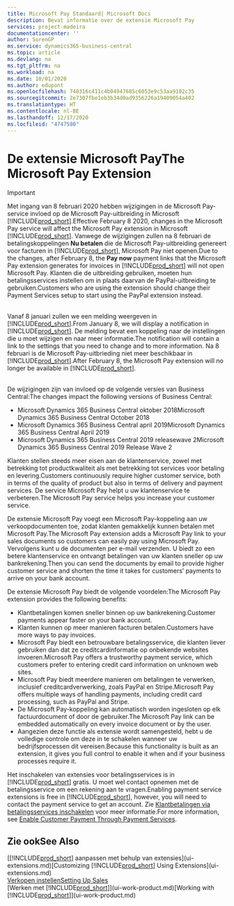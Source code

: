 ```yaml
---
title: Microsoft Pay Standaard| Microsoft Docs
description: Bevat informatie over de extensie Microsoft Pay
services: project-madeira
documentationcenter: ''
author: SorenGP
ms.service: dynamics365-business-central
ms.topic: article
ms.devlang: na
ms.tgt_pltfrm: na
ms.workload: na
ms.date: 10/01/2020
ms.author: edupont
ms.openlocfilehash: 748316c411c4b04947685c6053e9c53aa9102c35
ms.sourcegitcommit: 2e7307fbe1eb3b34d0ad9356226a19409054a402
ms.translationtype: HT
ms.contentlocale: nl-BE
ms.lasthandoff: 12/17/2020
ms.locfileid: "4747580"
---
```

# <a name="the-microsoft-pay-extension"></a><span data-ttu-id="27bab-103">De extensie Microsoft Pay</span><span class="sxs-lookup"><span data-stu-id="27bab-103">The Microsoft Pay Extension</span></span>

> [!IMPORTANT]
> <span data-ttu-id="27bab-104">Met ingang van 8 februari 2020 hebben wijzigingen in de Microsoft Pay-service invloed op de Microsoft Pay-uitbreiding in Microsoft [!INCLUDE[prod_short](includes/prod_long.md)].</span><span class="sxs-lookup"><span data-stu-id="27bab-104">Effective February 8 2020, changes in the Microsoft Pay service will affect the Microsoft Pay extension in Microsoft [!INCLUDE[prod_short](includes/prod_long.md)].</span></span> <span data-ttu-id="27bab-105">Vanwege de wijzigingen zullen na 8 februari de betalingskoppelingen **Nu betalen** die de Microsoft Pay-uitbreiding genereert voor facturen in [!INCLUDE[prod_short](includes/prod_short.md)], Microsoft Pay niet openen.</span><span class="sxs-lookup"><span data-stu-id="27bab-105">Due to the changes, after February 8, the **Pay now** payment links that the Microsoft Pay extension generates for invoices in [!INCLUDE[prod_short](includes/prod_short.md)] will not open Microsoft Pay.</span></span> <span data-ttu-id="27bab-106">Klanten die de uitbreiding gebruiken, moeten hun betalingsservices instellen om in plaats daarvan de PayPal-uitbreiding te gebruiken.</span><span class="sxs-lookup"><span data-stu-id="27bab-106">Customers who are using the extension should change their Payment Services setup to start using the PayPal extension instead.</span></span><br /></br>
>
> <span data-ttu-id="27bab-107">Vanaf 8 januari zullen we een melding weergeven in [!INCLUDE[prod_short](includes/prod_short.md)].</span><span class="sxs-lookup"><span data-stu-id="27bab-107">From January 8, we will display a notification in [!INCLUDE[prod_short](includes/prod_short.md)].</span></span> <span data-ttu-id="27bab-108">De melding bevat een koppeling naar de instellingen die u moet wijzigen en naar meer informatie.</span><span class="sxs-lookup"><span data-stu-id="27bab-108">The notification will contain a link to the settings that you need to change and to more information.</span></span> <span data-ttu-id="27bab-109">Na 8 februari is de Microsoft Pay-uitbrieding niet meer beschikbaar in [!INCLUDE[prod_short](includes/prod_short.md)].</span><span class="sxs-lookup"><span data-stu-id="27bab-109">After February 8, the Microsoft Pay extension will no longer be available in [!INCLUDE[prod_short](includes/prod_short.md)].</span></span><br /></br>
>
> <span data-ttu-id="27bab-110">De wijzigingen zijn van invloed op de volgende versies van Business Central:</span><span class="sxs-lookup"><span data-stu-id="27bab-110">The changes impact the following versions of Business Central:</span></span>
> - <span data-ttu-id="27bab-111">Microsoft Dynamics 365 Business Central oktober 2018</span><span class="sxs-lookup"><span data-stu-id="27bab-111">Microsoft Dynamics 365 Business Central October 2018</span></span>
> - <span data-ttu-id="27bab-112">Microsoft Dynamics 365 Business Central april 2019</span><span class="sxs-lookup"><span data-stu-id="27bab-112">Microsoft Dynamics 365 Business Central April 2019</span></span>
> - <span data-ttu-id="27bab-113">Microsoft Dynamics 365 Business Central 2019 releasewave 2</span><span class="sxs-lookup"><span data-stu-id="27bab-113">Microsoft Dynamics 365 Business Central 2019 Release Wave 2</span></span>

<span data-ttu-id="27bab-114">Klanten stellen steeds meer eisen aan de klantenservice, zowel met betrekking tot productkwaliteit als met betrekking tot services voor betaling en levering.</span><span class="sxs-lookup"><span data-stu-id="27bab-114">Customers continuously require higher customer service, both in terms of the quality of product but also in terms of delivery and payment services.</span></span> <span data-ttu-id="27bab-115">De service Microsoft Pay helpt u uw klantenservice te verbeteren.</span><span class="sxs-lookup"><span data-stu-id="27bab-115">The Microsoft Pay service helps you increase your customer service.</span></span>

<span data-ttu-id="27bab-116">De extensie Microsoft Pay voegt een Microsoft Pay-koppeling aan uw verkoopdocumenten toe, zodat klanten gemakkelijk kunnen betalen met Microsoft Pay.</span><span class="sxs-lookup"><span data-stu-id="27bab-116">The Microsoft Pay extension adds a Microsoft Pay link to your sales documents so customers can easily pay using Microsoft Pay.</span></span> <span data-ttu-id="27bab-117">Vervolgens kunt u de documenten per e-mail verzenden. U biedt zo een betere klantenservice en ontvangt betalingen van uw klanten sneller op uw bankrekening.</span><span class="sxs-lookup"><span data-stu-id="27bab-117">Then you can send the documents by email to provide higher customer service and shorten the time it takes for customers’ payments to arrive on your bank account.</span></span>

<span data-ttu-id="27bab-118">De extensie Microsoft Pay biedt de volgende voordelen:</span><span class="sxs-lookup"><span data-stu-id="27bab-118">The Microsoft Pay extension provides the following benefits:</span></span>
- <span data-ttu-id="27bab-119">Klantbetalingen komen sneller binnen op uw bankrekening.</span><span class="sxs-lookup"><span data-stu-id="27bab-119">Customer payments appear faster on your bank account.</span></span>
- <span data-ttu-id="27bab-120">Klanten kunnen op meer manieren facturen betalen.</span><span class="sxs-lookup"><span data-stu-id="27bab-120">Customers have more ways to pay invoices.</span></span>
- <span data-ttu-id="27bab-121">Microsoft Pay biedt een betrouwbare betalingsservice, die klanten liever gebruiken dan dat ze creditcardinformatie op onbekende websites invoeren.</span><span class="sxs-lookup"><span data-stu-id="27bab-121">Microsoft Pay offers a trustworthy payment service, which customers prefer to entering credit card information on unknown web sites.</span></span>
- <span data-ttu-id="27bab-122">Microsoft Pay biedt meerdere manieren om betalingen te verwerken, inclusief creditcardverwerking, zoals PayPal en Stripe.</span><span class="sxs-lookup"><span data-stu-id="27bab-122">Microsoft Pay offers multiple ways of handling payments, including credit card processing, such as PayPal and Stripe.</span></span>
- <span data-ttu-id="27bab-123">De Microsoft Pay-koppeling kan automatisch worden ingesloten op elk factuurdocument of door de gebruiker.</span><span class="sxs-lookup"><span data-stu-id="27bab-123">The Microsoft Pay link can be embedded automatically on every invoice document or by the user.</span></span>
- <span data-ttu-id="27bab-124">Aangezien deze functie als extensie wordt samengesteld, hebt u de volledige controle om deze in te schakelen wanneer uw bedrijfsprocessen dit vereisen.</span><span class="sxs-lookup"><span data-stu-id="27bab-124">Because this functionality is built as an extension, it gives you full control to enable it when and if your business processes require it.</span></span>

<span data-ttu-id="27bab-125">Het inschakelen van extensies voor betalingsservices is in [!INCLUDE[prod_short](includes/prod_short.md)] gratis. U moet wel contact opnemen met de betalingsservice om een rekening aan te vragen.</span><span class="sxs-lookup"><span data-stu-id="27bab-125">Enabling payment service extensions is free in [!INCLUDE[prod_short](includes/prod_short.md)], however, you will need to contact the payment service to get an account.</span></span> <span data-ttu-id="27bab-126">Zie [Klantbetalingen via betalingsservices inschakelen](sales-how-enable-payment-service-extensions.md) voor meer informatie.</span><span class="sxs-lookup"><span data-stu-id="27bab-126">For more information, see [Enable Customer Payment Through Payment Services](sales-how-enable-payment-service-extensions.md).</span></span>

## <a name="see-also"></a><span data-ttu-id="27bab-127">Zie ook</span><span class="sxs-lookup"><span data-stu-id="27bab-127">See Also</span></span>
<span data-ttu-id="27bab-128">[[!INCLUDE[prod_short](includes/prod_short.md)] aanpassen met behulp van extensies](ui-extensions.md)</span><span class="sxs-lookup"><span data-stu-id="27bab-128">[Customizing [!INCLUDE[prod_short](includes/prod_short.md)] Using Extensions](ui-extensions.md)</span></span>  
[<span data-ttu-id="27bab-129">Verkopen instellen</span><span class="sxs-lookup"><span data-stu-id="27bab-129">Setting Up Sales</span></span>](sales-setup-sales.md)  
<span data-ttu-id="27bab-130">[Werken met [!INCLUDE[prod_short](includes/prod_short.md)]](ui-work-product.md)</span><span class="sxs-lookup"><span data-stu-id="27bab-130">[Working with [!INCLUDE[prod_short](includes/prod_short.md)]](ui-work-product.md)</span></span>
